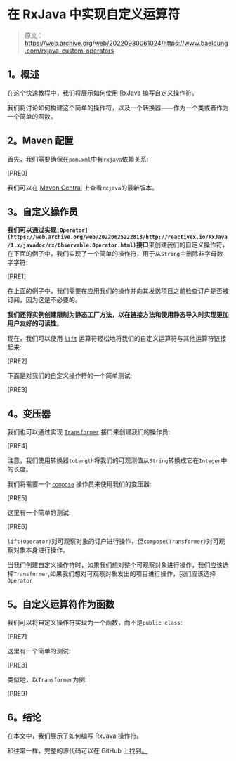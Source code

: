 # 在 RxJava 中实现自定义运算符

> 原文：<https://web.archive.org/web/20220930061024/https://www.baeldung.com/rxjava-custom-operators>

## **1。概述**

在这个快速教程中，我们将展示如何使用 [RxJava](https://web.archive.org/web/20220625222813/https://github.com/ReactiveX/RxJava) 编写自定义操作符。

我们将讨论如何构建这个简单的操作符，以及一个转换器——作为一个类或者作为一个简单的函数。

## **2。Maven 配置**

首先，我们需要确保在`pom.xml`中有`rxjava`依赖关系:

[PRE0]

我们可以在 [Maven Central](https://web.archive.org/web/20220625222813/https://search.maven.org/classic/#search%7Cga%7C1%7Cg%3A%22io.reactivex%22%20a%3A%22rxjava%22) 上查看`rxjava`的最新版本。

## **3。自定义操作员**

**我们可以通过实现`[Operator](https://web.archive.org/web/20220625222813/http://reactivex.io/RxJava/1.x/javadoc/rx/Observable.Operator.html)`接口**来创建我们的自定义操作符，在下面的例子中，我们实现了一个简单的操作符，用于从`String`中删除非字母数字字符:

[PRE1]

在上面的例子中，我们需要在应用我们的操作并向其发送项目之前检查订户是否被订阅，因为这是不必要的。

**我们还将实例创建限制为静态工厂方法，以在链接方法和使用静态导入时实现更加用户友好的可读性**。

现在，我们可以使用 [`lift`](https://web.archive.org/web/20220625222813/http://reactivex.io/RxJava/1.x/javadoc/rx/Observable.html#lift(rx.Observable.Operator)) 运算符轻松地将我们的自定义运算符与其他运算符链接起来:

[PRE2]

下面是对我们的自定义操作符的一个简单测试:

[PRE3]

## **4。变压器**

我们也可以通过实现 [`Transformer`](https://web.archive.org/web/20220625222813/http://reactivex.io/RxJava/1.x/javadoc/rx/Observable.Transformer.html) 接口来创建我们的操作员:

[PRE4]

注意，我们使用转换器`toLength`将我们的可观测值从`String`转换成它在`Integer`中的长度。

我们将需要一个 [`compose`](https://web.archive.org/web/20220625222813/http://reactivex.io/RxJava/1.x/javadoc/rx/Observable.html#compose(rx.Observable.Transformer)) 操作员来使用我们的变压器:

[PRE5]

这里有一个简单的测试:

[PRE6]

`lift(Operator)`对可观察对象的订户进行操作，但`compose(Transformer)`对可观察对象本身进行操作。

当我们创建自定义操作符时，如果我们想对整个可观察对象进行操作，我们应该选择`Transformer`,如果我们想对可观察对象发出的项目进行操作，我们应该选择`Operator`

## **5。自定义运算符作为函数**

我们可以将自定义操作符实现为一个函数，而不是`public class`:

[PRE7]

这里有一个简单的测试:

[PRE8]

类似地，以`Transformer`为例:

[PRE9]

## **6。结论**

在本文中，我们展示了如何编写 RxJava 操作符。

和往常一样，完整的源代码可以在 GitHub 上找到[。](https://web.archive.org/web/20220625222813/https://github.com/eugenp/tutorials/tree/master/rxjava-modules/rxjava-operators)